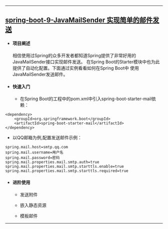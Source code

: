 ----
## [spring-boot-9-JavaMailSender 实现简单的邮件发送](https://github.com/timebusker/spring-boot/tree/master/spring-boot-9-JavaMailSender/)

- #### 项目阐述
     相信使用过Spring的众多开发者都知道Spring提供了非常好用的JavaMailSender接口实现邮件发送。
     在Spring Boot的Starter模块中也为此提供了自动化配置。下面通过实例看看如何在Spring Boot中
     使用JavaMailSender发送邮件。
	
- #### 快速入门

   + 在Spring Boot的工程中的pom.xml中引入spring-boot-starter-mail依赖：
```
<dependency>
    <groupId>org.springframework.boot</groupId>
    <artifactId>spring-boot-starter-mail</artifactId>
</dependency>
```

   + 以QQ邮箱为例,配置发送邮件示例：
```
spring.mail.host=smtp.qq.com
spring.mail.username=用户名
spring.mail.password=密码
spring.mail.properties.mail.smtp.auth=true
spring.mail.properties.mail.smtp.starttls.enable=true
spring.mail.properties.mail.smtp.starttls.required=true
```

- #### 进阶使用
   
   + 发送附件
   
   
   + 嵌入静态资源
   
   
   + 模板邮件
   
   
----